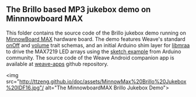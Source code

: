 ## The Brillo based MP3 jukebox demo on Minnnowboard MAX
This folder contains the source code of the Brillo jukebox demo running on [MinnowBoard MAX](http://wiki.minnowboard.org/MinnowBoard_MAX) hardware board. The demo features Weave's standard [onOff](https://developers.google.com/weave/v1/reference/device-api/onOff) and [volume](https://developers.google.com/weave/v1/reference/device-api/volume) trait schemas, and an initial Arduino shim layer for [libmraa](http://iotdk.intel.com/docs/master/mraa/) to drive the MAX7219 LED arrays using the [sketch example](https://brainy-bits.com/tutorials/scroll-text-using-the-max7219-led-dot-matrix/) from Arduino community. The source code of the Weave Android companion app is available at [weave-apps](https://github.com/ttzeng/weave-apps/tree/master/MyWeaveApp) github repository.

<img src="http://ttzeng.github.io/doc/assets/MinnowMax%20Brillo%20Jukebox%20IDF16.jpg"/ alt="The MinnowboardMAX Brillo Jukebox Demo">
